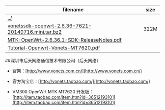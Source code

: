 filename|size
--------|----
[../](../)|
[vonetssdk-openwrt-2.6.36-7621-20140716.mini.tar.bz2](vonetssdk-openwrt-2.6.36-7621-20140716.mini.tar.bz2)|322M
[MTK-OpenWrt-2.6.36.1-SDK-ReleaseNotes.pdf](MTK-OpenWrt-2.6.36.1-SDK-ReleaseNotes.pdf)|
[Tutorial-Openwrt-Vonets-MT7620.pdf](Tutorial-Openwrt-Vonets-MT7620.pdf)|

##深圳市后天网络通信技术有限公司（后天网络）

* 官网：[http://www.vonets.com.cn/](http://www.vonets.com.cn/)

* 官方淘宝店：[http://vonets.taobao.com/](http://vonets.taobao.com/)

* VM300 OpenWrt MTK MT7620 开发板：[http://item.taobao.com/item.htm?id=36512193101](http://item.taobao.com/item.htm?id=36512193101)

